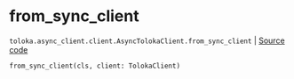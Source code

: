 # from_sync_client
`toloka.async_client.client.AsyncTolokaClient.from_sync_client` | [Source code](https://github.com/Toloka/toloka-kit/blob/v1.0.2/src/async_client/client.py#L30)

```python
from_sync_client(cls, client: TolokaClient)
```

